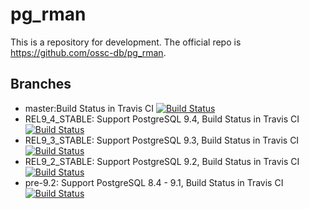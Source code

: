 pg_rman
=======
This is a repository for development. The official repo is https://github.com/ossc-db/pg_rman.

Branches
---

* master:Build Status in Travis CI [![Build Status](https://travis-ci.org/bwtakacy/prev_pg_rman_repo.svg?branch=master)](https://travis-ci.org/bwtakacy/pg_rman)
* REL9_4_STABLE: Support PostgreSQL 9.4, Build Status in Travis CI [![Build Status](https://travis-ci.org/bwtakacy/prev_pg_rman_repo.svg?branch=REL9_4_STABLE)](https://travis-ci.org/bwtakacy/pg_rman)
* REL9_3_STABLE: Support PostgreSQL 9.3, Build Status in Travis CI [![Build Status](https://travis-ci.org/bwtakacy/prev_pg_rman_repo.svg?branch=REL9_3_STABLE)](https://travis-ci.org/bwtakacy/pg_rman)
* REL9_2_STABLE: Support PostgreSQL 9.2, Build Status in Travis CI [![Build Status](https://travis-ci.org/bwtakacy/prev_pg_rman_repo.svg?branch=REL9_2_STABLE)](https://travis-ci.org/bwtakacy/pg_rman)
* pre-9.2: Support PostgreSQL 8.4 - 9.1, Build Status in Travis CI [![Build Status](https://travis-ci.org/bwtakacy/prev_pg_rman_repo.svg?branch=pre-9.2)](https://travis-ci.org/bwtakacy/pg_rman)
